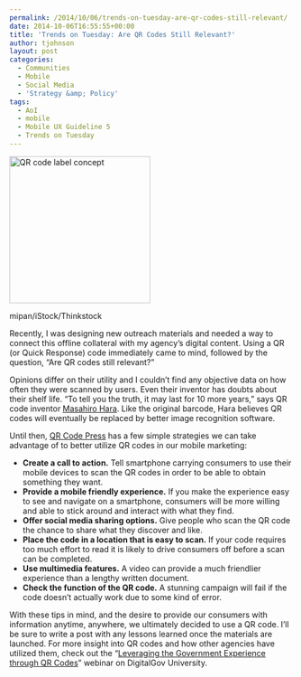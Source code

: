```yaml
---
permalink: /2014/10/06/trends-on-tuesday-are-qr-codes-still-relevant/
date: 2014-10-06T16:55:55+00:00
title: 'Trends on Tuesday: Are QR Codes Still Relevant?'
author: tjohnson
layout: post
categories:
  - Communities
  - Mobile
  - Social Media
  - 'Strategy &amp; Policy'
tags:
  - AoI
  - mobile
  - Mobile UX Guideline 5
  - Trends on Tuesday
---
```


<div id="attachment_210962" style="width: 260px" class="wp-caption alignright">
  <img class="size-full wp-image-210962" src="https://s3.amazonaws.com/sitesusa/wp-content/uploads/sites/212/2014/10/250-x-260-QR-code-label-concept-mipan-iStock-Thinkstock-white-borer-cropped-156493708.jpg" alt="QR code label concept" width="250" height="260" />
  
  <p class="wp-caption-text">
    mipan/iStock/Thinkstock
  </p>
</div>

Recently, I was designing new outreach materials and needed a way to connect this offline collateral with my agency’s digital content. Using a QR (or Quick Response) code immediately came to mind, followed by the question, “Are QR codes still relevant?”

Opinions differ on their utility and I couldn&#8217;t find any objective data on how often they were scanned by users. Even their inventor has doubts about their shelf life. “To tell you the truth, it may last for 10 more years,” says QR code inventor [Masahiro Hara](http://www.telegraph.co.uk/technology/news/10911122/The-QR-code-has-a-decade-left-to-live.html "Masahiro Hara"). Like the original barcode, Hara believes QR codes will eventually be replaced by better image recognition software.

Until then, [QR Code Press](http://www.qrcodepress.com/qr-code-detective-ultimate-dos-donts-marketing-2d-barcodes/8528128/ "QR Code Press") has a few simple strategies we can take advantage of to better utilize QR codes in our mobile marketing:

  * **Create a call to action.** Tell smartphone carrying consumers to use their mobile devices to scan the QR codes in order to be able to obtain something they want.
  * **Provide a mobile friendly experience.** If you make the experience easy to see and navigate on a smartphone, consumers will be more willing and able to stick around and interact with what they find.
  * **Offer social media sharing options.** Give people who scan the QR code the chance to share what they discover and like.
  * **Place the code in a location that is easy to scan.** If your code requires too much effort to read it is likely to drive consumers off before a scan can be completed.
  * **Use multimedia features.** A video can provide a much friendlier experience than a lengthy written document.
  * **Check the function of the QR code.** A stunning campaign will fail if the code doesn’t actually work due to some kind of error.

With these tips in mind, and the desire to provide our consumers with information anytime, anywhere, we ultimately decided to use a QR code. I’ll be sure to write a post with any lessons learned once the materials are launched. For more insight into QR codes and how other agencies have utilized them, check out the &#8220;[Leveraging the Government Experience through QR Codes](https://www.digitalgov.gov/2013/02/14/qr-codes/ "Leveraging the Government Experience through QR Codes")&#8221; webinar on DigitalGov University.